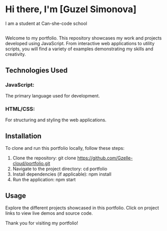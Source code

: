 # Hi there, I'm [Guzel Simonova]
I am a student at Can-she-code school
##
Welcome to my portfolio. This repository showcases my work and projects developed using JavaScript. From interactive web applications to utility scripts, you will find a variety of examples demonstrating my skills and creativity.

## Technologies Used
### JavaScript: 
The primary language used for development.
### HTML/CSS: 
For structuring and styling the web applications.

## Installation
To clone and run this portfolio locally, follow these steps:
1. Clone the repository: git clone https://github.com/Gzelle-cloud/portfolio.git
2. Navigate to the project directory: cd portfolio
3. Install dependencies (if applicable): npm install
4. Run the application: npm start

## Usage
Explore the different projects showcased in this portfolio.
Click on project links to view live demos and source code.

Thank you for visiting my portfolio!
